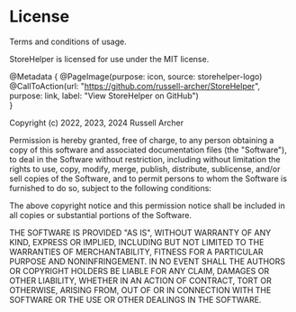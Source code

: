 # License

Terms and conditions of usage.

StoreHelper is licensed for use under the MIT license.

@Metadata {
    @PageImage(purpose: icon, source: storehelper-logo)
    @CallToAction(url: "https://github.com/russell-archer/StoreHelper", purpose: link, label: "View StoreHelper on GitHub")    
}

Copyright (c) 2022, 2023, 2024 Russell Archer

Permission is hereby granted, free of charge, to any person obtaining a copy
of this software and associated documentation files (the "Software"), to deal
in the Software without restriction, including without limitation the rights
to use, copy, modify, merge, publish, distribute, sublicense, and/or sell
copies of the Software, and to permit persons to whom the Software is
furnished to do so, subject to the following conditions:

The above copyright notice and this permission notice shall be included in all
copies or substantial portions of the Software.

THE SOFTWARE IS PROVIDED "AS IS", WITHOUT WARRANTY OF ANY KIND, EXPRESS OR
IMPLIED, INCLUDING BUT NOT LIMITED TO THE WARRANTIES OF MERCHANTABILITY,
FITNESS FOR A PARTICULAR PURPOSE AND NONINFRINGEMENT. IN NO EVENT SHALL THE
AUTHORS OR COPYRIGHT HOLDERS BE LIABLE FOR ANY CLAIM, DAMAGES OR OTHER
LIABILITY, WHETHER IN AN ACTION OF CONTRACT, TORT OR OTHERWISE, ARISING FROM,
OUT OF OR IN CONNECTION WITH THE SOFTWARE OR THE USE OR OTHER DEALINGS IN THE
SOFTWARE.
